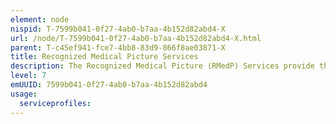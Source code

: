 ```yaml
---
element: node
nispid: T-7599b041-0f27-4ab0-b7aa-4b152d82abd4-X
url: /node/T-7599b041-0f27-4ab0-b7aa-4b152d82abd4-X.html
parent: T-c45ef941-fce7-4bb8-83d9-866f8ae03871-X
title: Recognized Medical Picture Services
description: The Recognized Medical Picture (RMedP) Services provide the means to create, manage and disseminate the Recognised Medical Picture. Medical decision-making is dependent on the efficient, speedy processing of environmental, tactical, and casualty data. Such information is of fundamental importance in specialties such as epidemiology to enable early detection of disease outbreaks including the use of biological warfare agents (disease surveillance). RMedP services will generate a de-conflicted and agreed picture of the medical environment through the collection, aggregation, correlation and fusion of information from multiple sources.
level: 7
emUUID: 7599b041-0f27-4ab0-b7aa-4b152d82abd4
usage:
  serviceprofiles:
---
```

